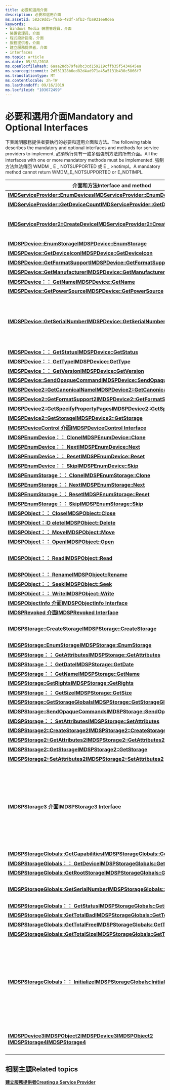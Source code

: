 ```yaml
---
title: 必要和選用介面
description: 必要和選用介面
ms.assetid: 582c9dd5-f8ab-48df-afb3-fba931ee0dea
keywords:
- Windows Media 裝置管理員，介面
- 裝置管理員，介面
- 程式設計指南，介面
- 服務提供者，介面
- 建立服務提供者，介面
- interfaces
ms.topic: article
ms.date: 05/31/2018
ms.openlocfilehash: 6aaa28db79fe8bc3cd159219cffb35f5434645ea
ms.sourcegitcommit: 2d531328b6ed82d4ad971a45a5131b430c5866f7
ms.translationtype: MT
ms.contentlocale: zh-TW
ms.lasthandoff: 09/16/2019
ms.locfileid: "103672499"
---
```

# <a name="mandatory-and-optional-interfaces"></a><span data-ttu-id="7ffdd-109">必要和選用介面</span><span class="sxs-lookup"><span data-stu-id="7ffdd-109">Mandatory and Optional Interfaces</span></span>

<span data-ttu-id="7ffdd-110">下表說明服務提供者要執行的必要和選用介面和方法。</span><span class="sxs-lookup"><span data-stu-id="7ffdd-110">The following table describes the mandatory and optional interfaces and methods for service providers to implement.</span></span> <span data-ttu-id="7ffdd-111">必須執行具有一或多個強制方法的所有介面。</span><span class="sxs-lookup"><span data-stu-id="7ffdd-111">All the interfaces with one or more mandatory methods must be implemented.</span></span> <span data-ttu-id="7ffdd-112">強制方法無法傳回 WMDM \_ E \_ NOTSUPPORTED 或 E \_ >notimpl。</span><span class="sxs-lookup"><span data-stu-id="7ffdd-112">A mandatory method cannot return WMDM\_E\_NOTSUPPORTED or E\_NOTIMPL.</span></span>



| <span data-ttu-id="7ffdd-113">介面和方法</span><span class="sxs-lookup"><span data-stu-id="7ffdd-113">Interface and method</span></span>                                                                                                                  | <span data-ttu-id="7ffdd-114">實選項</span><span class="sxs-lookup"><span data-stu-id="7ffdd-114">Implementation option</span></span>                                                                                                                                                                                                                              |
|---------------------------------------------------------------------------------------------------------------------------------------|----------------------------------------------------------------------------------------------------------------------------------------------------------------------------------------------------------------------------------------------------|
| [<span data-ttu-id="7ffdd-115">**IMDServiceProvider::EnumDevices**</span><span class="sxs-lookup"><span data-stu-id="7ffdd-115">**IMDServiceProvider::EnumDevices**</span></span>](/windows/desktop/api/mswmdm/nf-mswmdm-imdserviceprovider-enumdevices)                                                             | <span data-ttu-id="7ffdd-116">Mandatory。</span><span class="sxs-lookup"><span data-stu-id="7ffdd-116">Mandatory.</span></span>                                                                                                                                                                                                                                         |
| [<span data-ttu-id="7ffdd-117">**IMDServiceProvider::GetDeviceCount**</span><span class="sxs-lookup"><span data-stu-id="7ffdd-117">**IMDServiceProvider::GetDeviceCount**</span></span>](/windows/desktop/api/mswmdm/nf-mswmdm-imdserviceprovider-getdevicecount)                                                       | <span data-ttu-id="7ffdd-118">Mandatory。</span><span class="sxs-lookup"><span data-stu-id="7ffdd-118">Mandatory.</span></span>                                                                                                                                                                                                                                         |
| [<span data-ttu-id="7ffdd-119">**IMDServiceProvider2::CreateDevice**</span><span class="sxs-lookup"><span data-stu-id="7ffdd-119">**IMDServiceProvider2::CreateDevice**</span></span>](/windows/desktop/api/mswmdm/nf-mswmdm-imdserviceprovider2-createdevice)                                                         | <span data-ttu-id="7ffdd-120">選擇性。</span><span class="sxs-lookup"><span data-stu-id="7ffdd-120">Optional.</span></span> <span data-ttu-id="7ffdd-121">此方法必須針對 PnP 和 Windows 檔案總管支援進行實作為。</span><span class="sxs-lookup"><span data-stu-id="7ffdd-121">This method must be implemented for PnP and Windows Explorer support.</span></span>                                                                                                                                                                    |
| [<span data-ttu-id="7ffdd-122">**IMDSPDevice::EnumStorage**</span><span class="sxs-lookup"><span data-stu-id="7ffdd-122">**IMDSPDevice::EnumStorage**</span></span>](/windows/desktop/api/mswmdm/nf-mswmdm-imdspdevice-enumstorage)                                                                           | <span data-ttu-id="7ffdd-123">Mandatory。</span><span class="sxs-lookup"><span data-stu-id="7ffdd-123">Mandatory.</span></span>                                                                                                                                                                                                                                         |
| [<span data-ttu-id="7ffdd-124">**IMDSPDevice::GetDeviceIcon**</span><span class="sxs-lookup"><span data-stu-id="7ffdd-124">**IMDSPDevice::GetDeviceIcon**</span></span>](/windows/desktop/api/mswmdm/nf-mswmdm-imdspdevice-getdeviceicon)                                                                       | <span data-ttu-id="7ffdd-125">Mandatory。</span><span class="sxs-lookup"><span data-stu-id="7ffdd-125">Mandatory.</span></span>                                                                                                                                                                                                                                         |
| [<span data-ttu-id="7ffdd-126">**IMDSPDevice::GetFormatSupport**</span><span class="sxs-lookup"><span data-stu-id="7ffdd-126">**IMDSPDevice::GetFormatSupport**</span></span>](/windows/desktop/api/mswmdm/nf-mswmdm-imdspdevice-getformatsupport)                                                                 | <span data-ttu-id="7ffdd-127">Mandatory。</span><span class="sxs-lookup"><span data-stu-id="7ffdd-127">Mandatory.</span></span>                                                                                                                                                                                                                                         |
| [<span data-ttu-id="7ffdd-128">**IMDSPDevice::GetManufacturer**</span><span class="sxs-lookup"><span data-stu-id="7ffdd-128">**IMDSPDevice::GetManufacturer**</span></span>](/windows/desktop/api/mswmdm/nf-mswmdm-imdspdevice-getmanufacturer)                                                                   | <span data-ttu-id="7ffdd-129">Mandatory。</span><span class="sxs-lookup"><span data-stu-id="7ffdd-129">Mandatory.</span></span>                                                                                                                                                                                                                                         |
| [<span data-ttu-id="7ffdd-130">**IMDSPDevice：： GetName**</span><span class="sxs-lookup"><span data-stu-id="7ffdd-130">**IMDSPDevice::GetName**</span></span>](/windows/desktop/api/mswmdm/nf-mswmdm-imdspdevice-getname)                                                                                   | <span data-ttu-id="7ffdd-131">Mandatory。</span><span class="sxs-lookup"><span data-stu-id="7ffdd-131">Mandatory.</span></span>                                                                                                                                                                                                                                         |
| [<span data-ttu-id="7ffdd-132">**IMDSPDevice::GetPowerSource**</span><span class="sxs-lookup"><span data-stu-id="7ffdd-132">**IMDSPDevice::GetPowerSource**</span></span>](/windows/desktop/api/mswmdm/nf-mswmdm-imdspdevice-getpowersource)                                                                     | <span data-ttu-id="7ffdd-133">選擇性。</span><span class="sxs-lookup"><span data-stu-id="7ffdd-133">Optional.</span></span>                                                                                                                                                                                                                                          |
| [<span data-ttu-id="7ffdd-134">**IMDSPDevice::GetSerialNumber**</span><span class="sxs-lookup"><span data-stu-id="7ffdd-134">**IMDSPDevice::GetSerialNumber**</span></span>](/windows/desktop/api/mswmdm/nf-mswmdm-imdspdevice-getserialnumber)                                                                   | <span data-ttu-id="7ffdd-135">選擇性。</span><span class="sxs-lookup"><span data-stu-id="7ffdd-135">Optional.</span></span> <span data-ttu-id="7ffdd-136">針對受保護的內容傳輸，Windows Media 裝置管理員使用 **IMDSPStorageGlobals：： GetSerialNumber**。</span><span class="sxs-lookup"><span data-stu-id="7ffdd-136">For protected content transfer, Windows Media Device Manager uses **IMDSPStorageGlobals::GetSerialNumber**.</span></span>                                                                                                                              |
| [<span data-ttu-id="7ffdd-137">**IMDSPDevice：： GetStatus**</span><span class="sxs-lookup"><span data-stu-id="7ffdd-137">**IMDSPDevice::GetStatus**</span></span>](/windows/desktop/api/mswmdm/nf-mswmdm-imdspdevice-getstatus)                                                                               | <span data-ttu-id="7ffdd-138">Mandatory。</span><span class="sxs-lookup"><span data-stu-id="7ffdd-138">Mandatory.</span></span>                                                                                                                                                                                                                                         |
| [<span data-ttu-id="7ffdd-139">**IMDSPDevice：： GetType**</span><span class="sxs-lookup"><span data-stu-id="7ffdd-139">**IMDSPDevice::GetType**</span></span>](/windows/desktop/api/mswmdm/nf-mswmdm-imdspdevice-gettype)                                                                                   | <span data-ttu-id="7ffdd-140">Mandatory。</span><span class="sxs-lookup"><span data-stu-id="7ffdd-140">Mandatory.</span></span>                                                                                                                                                                                                                                         |
| [<span data-ttu-id="7ffdd-141">**IMDSPDevice：： GetVersion**</span><span class="sxs-lookup"><span data-stu-id="7ffdd-141">**IMDSPDevice::GetVersion**</span></span>](/windows/desktop/api/mswmdm/nf-mswmdm-imdspdevice-getversion)                                                                             | <span data-ttu-id="7ffdd-142">選擇性。</span><span class="sxs-lookup"><span data-stu-id="7ffdd-142">Optional.</span></span>                                                                                                                                                                                                                                          |
| [<span data-ttu-id="7ffdd-143">**IMDSPDevice::SendOpaqueCommand**</span><span class="sxs-lookup"><span data-stu-id="7ffdd-143">**IMDSPDevice::SendOpaqueCommand**</span></span>](/windows/desktop/api/mswmdm/nf-mswmdm-imdspdevice-sendopaquecommand)                                                               | <span data-ttu-id="7ffdd-144">選擇性。</span><span class="sxs-lookup"><span data-stu-id="7ffdd-144">Optional.</span></span>                                                                                                                                                                                                                                          |
| [<span data-ttu-id="7ffdd-145">**IMDSPDevice2::GetCanonicalName**</span><span class="sxs-lookup"><span data-stu-id="7ffdd-145">**IMDSPDevice2::GetCanonicalName**</span></span>](/windows/desktop/api/mswmdm/nf-mswmdm-imdspdevice2-getcanonicalname)                                                               | <span data-ttu-id="7ffdd-146">選擇性。</span><span class="sxs-lookup"><span data-stu-id="7ffdd-146">Optional.</span></span>                                                                                                                                                                                                                                          |
| [<span data-ttu-id="7ffdd-147">**IMDSPDevice2::GetFormatSupport2**</span><span class="sxs-lookup"><span data-stu-id="7ffdd-147">**IMDSPDevice2::GetFormatSupport2**</span></span>](/windows/desktop/api/mswmdm/nf-mswmdm-imdspdevice2-getformatsupport2)                                                             | <span data-ttu-id="7ffdd-148">Mandatory。</span><span class="sxs-lookup"><span data-stu-id="7ffdd-148">Mandatory.</span></span>                                                                                                                                                                                                                                         |
| [<span data-ttu-id="7ffdd-149">**IMDSPDevice2::GetSpecifyPropertyPages**</span><span class="sxs-lookup"><span data-stu-id="7ffdd-149">**IMDSPDevice2::GetSpecifyPropertyPages**</span></span>](/windows/desktop/api/mswmdm/nf-mswmdm-imdspdevice2-getspecifypropertypages)                                                 | <span data-ttu-id="7ffdd-150">選擇性。</span><span class="sxs-lookup"><span data-stu-id="7ffdd-150">Optional.</span></span>                                                                                                                                                                                                                                          |
| [<span data-ttu-id="7ffdd-151">**IMDSPDevice2::GetStorage**</span><span class="sxs-lookup"><span data-stu-id="7ffdd-151">**IMDSPDevice2::GetStorage**</span></span>](/windows/desktop/api/mswmdm/nf-mswmdm-imdspdevice2-getstorage)                                                                           | <span data-ttu-id="7ffdd-152">選擇性。</span><span class="sxs-lookup"><span data-stu-id="7ffdd-152">Optional.</span></span>                                                                                                                                                                                                                                          |
| [<span data-ttu-id="7ffdd-153">**IMDSPDeviceControl 介面**</span><span class="sxs-lookup"><span data-stu-id="7ffdd-153">**IMDSPDeviceControl Interface**</span></span>](/windows/desktop/api/mswmdm/nn-mswmdm-imdspdevicecontrol)                                                                            | <span data-ttu-id="7ffdd-154">選擇性。</span><span class="sxs-lookup"><span data-stu-id="7ffdd-154">Optional.</span></span>                                                                                                                                                                                                                                          |
| [<span data-ttu-id="7ffdd-155">**IMDSPEnumDevice：： Clone**</span><span class="sxs-lookup"><span data-stu-id="7ffdd-155">**IMDSPEnumDevice::Clone**</span></span>](/windows/desktop/api/mswmdm/nf-mswmdm-imdspenumdevice-clone)                                                                               | <span data-ttu-id="7ffdd-156">Mandatory。</span><span class="sxs-lookup"><span data-stu-id="7ffdd-156">Mandatory.</span></span>                                                                                                                                                                                                                                         |
| [<span data-ttu-id="7ffdd-157">**IMDSPEnumDevice：： Next**</span><span class="sxs-lookup"><span data-stu-id="7ffdd-157">**IMDSPEnumDevice::Next**</span></span>](/windows/desktop/api/mswmdm/nf-mswmdm-imdspenumdevice-next)                                                                                 | <span data-ttu-id="7ffdd-158">Mandatory。</span><span class="sxs-lookup"><span data-stu-id="7ffdd-158">Mandatory.</span></span>                                                                                                                                                                                                                                         |
| [<span data-ttu-id="7ffdd-159">**IMDSPEnumDevice：： Reset**</span><span class="sxs-lookup"><span data-stu-id="7ffdd-159">**IMDSPEnumDevice::Reset**</span></span>](/windows/desktop/api/mswmdm/nf-mswmdm-imdspenumdevice-reset)                                                                               | <span data-ttu-id="7ffdd-160">Mandatory。</span><span class="sxs-lookup"><span data-stu-id="7ffdd-160">Mandatory.</span></span>                                                                                                                                                                                                                                         |
| [<span data-ttu-id="7ffdd-161">**IMDSPEnumDevice：： Skip**</span><span class="sxs-lookup"><span data-stu-id="7ffdd-161">**IMDSPEnumDevice::Skip**</span></span>](/windows/desktop/api/mswmdm/nf-mswmdm-imdspenumdevice-skip)                                                                                 | <span data-ttu-id="7ffdd-162">Mandatory。</span><span class="sxs-lookup"><span data-stu-id="7ffdd-162">Mandatory.</span></span>                                                                                                                                                                                                                                         |
| [<span data-ttu-id="7ffdd-163">**IMDSPEnumStorage：： Clone**</span><span class="sxs-lookup"><span data-stu-id="7ffdd-163">**IMDSPEnumStorage::Clone**</span></span>](/windows/desktop/api/mswmdm/nf-mswmdm-imdspenumstorage-clone)                                                                             | <span data-ttu-id="7ffdd-164">Mandatory。</span><span class="sxs-lookup"><span data-stu-id="7ffdd-164">Mandatory.</span></span>                                                                                                                                                                                                                                         |
| [<span data-ttu-id="7ffdd-165">**IMDSPEnumStorage：： Next**</span><span class="sxs-lookup"><span data-stu-id="7ffdd-165">**IMDSPEnumStorage::Next**</span></span>](/windows/desktop/api/mswmdm/nf-mswmdm-imdspenumstorage-next)                                                                               | <span data-ttu-id="7ffdd-166">Mandatory。</span><span class="sxs-lookup"><span data-stu-id="7ffdd-166">Mandatory.</span></span>                                                                                                                                                                                                                                         |
| [<span data-ttu-id="7ffdd-167">**IMDSPEnumStorage：： Reset**</span><span class="sxs-lookup"><span data-stu-id="7ffdd-167">**IMDSPEnumStorage::Reset**</span></span>](/windows/desktop/api/mswmdm/nf-mswmdm-imdspenumstorage-reset)                                                                             | <span data-ttu-id="7ffdd-168">Mandatory。</span><span class="sxs-lookup"><span data-stu-id="7ffdd-168">Mandatory.</span></span>                                                                                                                                                                                                                                         |
| [<span data-ttu-id="7ffdd-169">**IMDSPEnumStorage：： Skip**</span><span class="sxs-lookup"><span data-stu-id="7ffdd-169">**IMDSPEnumStorage::Skip**</span></span>](/windows/desktop/api/mswmdm/nf-mswmdm-imdspenumstorage-skip)                                                                               | <span data-ttu-id="7ffdd-170">Mandatory。</span><span class="sxs-lookup"><span data-stu-id="7ffdd-170">Mandatory.</span></span>                                                                                                                                                                                                                                         |
| [<span data-ttu-id="7ffdd-171">**IMDSPObject：： Close**</span><span class="sxs-lookup"><span data-stu-id="7ffdd-171">**IMDSPObject::Close**</span></span>](/windows/desktop/api/mswmdm/nf-mswmdm-imdspobject-close)                                                                                       | <span data-ttu-id="7ffdd-172">Mandatory。</span><span class="sxs-lookup"><span data-stu-id="7ffdd-172">Mandatory.</span></span>                                                                                                                                                                                                                                         |
| [<span data-ttu-id="7ffdd-173">**IMDSPObject：:D elete**</span><span class="sxs-lookup"><span data-stu-id="7ffdd-173">**IMDSPObject::Delete**</span></span>](/windows/desktop/api/mswmdm/nf-mswmdm-imdspobject-delete)                                                                                     | <span data-ttu-id="7ffdd-174">Mandatory。</span><span class="sxs-lookup"><span data-stu-id="7ffdd-174">Mandatory.</span></span>                                                                                                                                                                                                                                         |
| [<span data-ttu-id="7ffdd-175">**IMDSPObject：： Move**</span><span class="sxs-lookup"><span data-stu-id="7ffdd-175">**IMDSPObject::Move**</span></span>](/windows/desktop/api/mswmdm/nf-mswmdm-imdspobject-move)                                                                                         | <span data-ttu-id="7ffdd-176">選擇性。</span><span class="sxs-lookup"><span data-stu-id="7ffdd-176">Optional.</span></span>                                                                                                                                                                                                                                          |
| [<span data-ttu-id="7ffdd-177">**IMDSPObject：： Open**</span><span class="sxs-lookup"><span data-stu-id="7ffdd-177">**IMDSPObject::Open**</span></span>](/windows/desktop/api/mswmdm/nf-mswmdm-imdspobject-open)                                                                                         | <span data-ttu-id="7ffdd-178">Mandatory。</span><span class="sxs-lookup"><span data-stu-id="7ffdd-178">Mandatory.</span></span>                                                                                                                                                                                                                                         |
| [<span data-ttu-id="7ffdd-179">**IMDSPObject：： Read**</span><span class="sxs-lookup"><span data-stu-id="7ffdd-179">**IMDSPObject::Read**</span></span>](/windows/desktop/api/mswmdm/nf-mswmdm-imdspobject-read)                                                                                         | <span data-ttu-id="7ffdd-180">如果需要 Windows Media Player 支援) ，則強制 (。</span><span class="sxs-lookup"><span data-stu-id="7ffdd-180">Mandatory (if Windows Media Player support is desired).</span></span>                                                                                                                                                                                            |
| [<span data-ttu-id="7ffdd-181">**IMDSPObject：： Rename**</span><span class="sxs-lookup"><span data-stu-id="7ffdd-181">**IMDSPObject::Rename**</span></span>](/windows/desktop/api/mswmdm/nf-mswmdm-imdspobject-rename)                                                                                     | <span data-ttu-id="7ffdd-182">選擇性。</span><span class="sxs-lookup"><span data-stu-id="7ffdd-182">Optional.</span></span>                                                                                                                                                                                                                                          |
| [<span data-ttu-id="7ffdd-183">**IMDSPObject：： Seek**</span><span class="sxs-lookup"><span data-stu-id="7ffdd-183">**IMDSPObject::Seek**</span></span>](/windows/desktop/api/mswmdm/nf-mswmdm-imdspobject-seek)                                                                                         | <span data-ttu-id="7ffdd-184">選擇性。</span><span class="sxs-lookup"><span data-stu-id="7ffdd-184">Optional.</span></span>                                                                                                                                                                                                                                          |
| [<span data-ttu-id="7ffdd-185">**IMDSPObject：： Write**</span><span class="sxs-lookup"><span data-stu-id="7ffdd-185">**IMDSPObject::Write**</span></span>](/windows/desktop/api/mswmdm/nf-mswmdm-imdspobject-write)                                                                                       | <span data-ttu-id="7ffdd-186">Mandatory。</span><span class="sxs-lookup"><span data-stu-id="7ffdd-186">Mandatory.</span></span>                                                                                                                                                                                                                                         |
| [<span data-ttu-id="7ffdd-187">**IMDSPObjectInfo 介面**</span><span class="sxs-lookup"><span data-stu-id="7ffdd-187">**IMDSPObjectInfo Interface**</span></span>](/windows/desktop/api/mswmdm/nn-mswmdm-imdspobjectinfo)                                                                                  | <span data-ttu-id="7ffdd-188">選擇性。</span><span class="sxs-lookup"><span data-stu-id="7ffdd-188">Optional.</span></span>                                                                                                                                                                                                                                          |
| [<span data-ttu-id="7ffdd-189">**IMDSPRevoked 介面**</span><span class="sxs-lookup"><span data-stu-id="7ffdd-189">**IMDSPRevoked Interface**</span></span>](/windows/desktop/api/mswmdm/nn-mswmdm-imdsprevoked)                                                                                        | <span data-ttu-id="7ffdd-190">選擇性。</span><span class="sxs-lookup"><span data-stu-id="7ffdd-190">Optional.</span></span>                                                                                                                                                                                                                                          |
| [<span data-ttu-id="7ffdd-191">**IMDSPStorage::CreateStorage**</span><span class="sxs-lookup"><span data-stu-id="7ffdd-191">**IMDSPStorage::CreateStorage**</span></span>](/windows/desktop/api/mswmdm/nf-mswmdm-imdspstorage-createstorage)                                                                     | <span data-ttu-id="7ffdd-192">只有當 *dwAttributes* 是 WMDM 檔案 ATTR 檔案時，才是必要的 \_ \_ \_ 。</span><span class="sxs-lookup"><span data-stu-id="7ffdd-192">Mandatory only if *dwAttributes* is WMDM\_FILE\_ATTR\_FILE.</span></span>                                                                                                                                                                                        |
| [<span data-ttu-id="7ffdd-193">**IMDSPStorage::EnumStorage**</span><span class="sxs-lookup"><span data-stu-id="7ffdd-193">**IMDSPStorage::EnumStorage**</span></span>](/windows/desktop/api/mswmdm/nf-mswmdm-imdspstorage-enumstorage)                                                                         | <span data-ttu-id="7ffdd-194">Mandatory。</span><span class="sxs-lookup"><span data-stu-id="7ffdd-194">Mandatory.</span></span>                                                                                                                                                                                                                                         |
| [<span data-ttu-id="7ffdd-195">**IMDSPStorage：： GetAttributes**</span><span class="sxs-lookup"><span data-stu-id="7ffdd-195">**IMDSPStorage::GetAttributes**</span></span>](/windows/desktop/api/mswmdm/nf-mswmdm-imdspstorage-getattributes)                                                                     | <span data-ttu-id="7ffdd-196">Mandatory。</span><span class="sxs-lookup"><span data-stu-id="7ffdd-196">Mandatory.</span></span>                                                                                                                                                                                                                                         |
| [<span data-ttu-id="7ffdd-197">**IMDSPStorage：： GetDate**</span><span class="sxs-lookup"><span data-stu-id="7ffdd-197">**IMDSPStorage::GetDate**</span></span>](/windows/desktop/api/mswmdm/nf-mswmdm-imdspstorage-getdate)                                                                                 | <span data-ttu-id="7ffdd-198">Mandatory。</span><span class="sxs-lookup"><span data-stu-id="7ffdd-198">Mandatory.</span></span>                                                                                                                                                                                                                                         |
| [<span data-ttu-id="7ffdd-199">**IMDSPStorage：： GetName**</span><span class="sxs-lookup"><span data-stu-id="7ffdd-199">**IMDSPStorage::GetName**</span></span>](/windows/desktop/api/mswmdm/nf-mswmdm-imdspstorage-getname)                                                                                 | <span data-ttu-id="7ffdd-200">Mandatory。</span><span class="sxs-lookup"><span data-stu-id="7ffdd-200">Mandatory.</span></span>                                                                                                                                                                                                                                         |
| [<span data-ttu-id="7ffdd-201">**IMDSPStorage::GetRights**</span><span class="sxs-lookup"><span data-stu-id="7ffdd-201">**IMDSPStorage::GetRights**</span></span>](/windows/desktop/api/mswmdm/nf-mswmdm-imdspstorage-getrights)                                                                             | <span data-ttu-id="7ffdd-202">選擇性。</span><span class="sxs-lookup"><span data-stu-id="7ffdd-202">Optional.</span></span>                                                                                                                                                                                                                                          |
| [<span data-ttu-id="7ffdd-203">**IMDSPStorage：： GetSize**</span><span class="sxs-lookup"><span data-stu-id="7ffdd-203">**IMDSPStorage::GetSize**</span></span>](/windows/desktop/api/mswmdm/nf-mswmdm-imdspstorage-getsize)                                                                                 | <span data-ttu-id="7ffdd-204">Mandatory。</span><span class="sxs-lookup"><span data-stu-id="7ffdd-204">Mandatory.</span></span>                                                                                                                                                                                                                                         |
| [<span data-ttu-id="7ffdd-205">**IMDSPStorage::GetStorageGlobals**</span><span class="sxs-lookup"><span data-stu-id="7ffdd-205">**IMDSPStorage::GetStorageGlobals**</span></span>](/windows/desktop/api/mswmdm/nf-mswmdm-imdspstorage-getstorageglobals)                                                             | <span data-ttu-id="7ffdd-206">Mandatory。</span><span class="sxs-lookup"><span data-stu-id="7ffdd-206">Mandatory.</span></span>                                                                                                                                                                                                                                         |
| [<span data-ttu-id="7ffdd-207">**IMDSPStorage::SendOpaqueCommands**</span><span class="sxs-lookup"><span data-stu-id="7ffdd-207">**IMDSPStorage::SendOpaqueCommands**</span></span>](/windows/desktop/api/mswmdm/nf-mswmdm-imdspstorage-sendopaquecommand)                                                           | <span data-ttu-id="7ffdd-208">選擇性。</span><span class="sxs-lookup"><span data-stu-id="7ffdd-208">Optional.</span></span>                                                                                                                                                                                                                                          |
| [<span data-ttu-id="7ffdd-209">**IMDSPStorage：： SetAttributes**</span><span class="sxs-lookup"><span data-stu-id="7ffdd-209">**IMDSPStorage::SetAttributes**</span></span>](/windows/desktop/api/mswmdm/nf-mswmdm-imdspstorage-setattributes)                                                                     | <span data-ttu-id="7ffdd-210">選擇性。</span><span class="sxs-lookup"><span data-stu-id="7ffdd-210">Optional.</span></span>                                                                                                                                                                                                                                          |
| [<span data-ttu-id="7ffdd-211">**IMDSPStorage2::CreateStorage2**</span><span class="sxs-lookup"><span data-stu-id="7ffdd-211">**IMDSPStorage2::CreateStorage2**</span></span>](/windows/desktop/api/mswmdm/nf-mswmdm-imdspstorage2-createstorage2)                                                                 | <span data-ttu-id="7ffdd-212">Mandatory。</span><span class="sxs-lookup"><span data-stu-id="7ffdd-212">Mandatory.</span></span>                                                                                                                                                                                                                                         |
| [<span data-ttu-id="7ffdd-213">**IMDSPStorage2::GetAttributes2**</span><span class="sxs-lookup"><span data-stu-id="7ffdd-213">**IMDSPStorage2::GetAttributes2**</span></span>](/windows/desktop/api/mswmdm/nf-mswmdm-imdspstorage2-getattributes2)                                                                 | <span data-ttu-id="7ffdd-214">Mandatory。</span><span class="sxs-lookup"><span data-stu-id="7ffdd-214">Mandatory.</span></span>                                                                                                                                                                                                                                         |
| [<span data-ttu-id="7ffdd-215">**IMDSPStorage2::GetStorage**</span><span class="sxs-lookup"><span data-stu-id="7ffdd-215">**IMDSPStorage2::GetStorage**</span></span>](/windows/desktop/api/mswmdm/nf-mswmdm-imdspstorage2-getstorage)                                                                         | <span data-ttu-id="7ffdd-216">選擇性。</span><span class="sxs-lookup"><span data-stu-id="7ffdd-216">Optional.</span></span>                                                                                                                                                                                                                                          |
| [<span data-ttu-id="7ffdd-217">**IMDSPStorage2::SetAttributes2**</span><span class="sxs-lookup"><span data-stu-id="7ffdd-217">**IMDSPStorage2::SetAttributes2**</span></span>](/windows/desktop/api/mswmdm/nf-mswmdm-imdspstorage2-setattributes2)                                                                 | <span data-ttu-id="7ffdd-218">選擇性。</span><span class="sxs-lookup"><span data-stu-id="7ffdd-218">Optional.</span></span>                                                                                                                                                                                                                                          |
| [<span data-ttu-id="7ffdd-219">**IMDSPStorage3 介面**</span><span class="sxs-lookup"><span data-stu-id="7ffdd-219">**IMDSPStorage3 Interface**</span></span>](/windows/desktop/api/mswmdm/nn-mswmdm-imdspstorage3)                                                                                      | <span data-ttu-id="7ffdd-220">選擇性。</span><span class="sxs-lookup"><span data-stu-id="7ffdd-220">Optional.</span></span> <span data-ttu-id="7ffdd-221">但是，如果裝置參數 *UseMetadataViews* 設定為1，則必須實作為此介面，而 **IMDSPStorage3：： GetMetadata** 則會變成強制性，雖然 **IMDSPStorage3：： >setmetadata** 仍然是選擇性的。</span><span class="sxs-lookup"><span data-stu-id="7ffdd-221">However, if the device parameter *UseMetadataViews* is set to 1, this interface must be implemented, and **IMDSPStorage3::GetMetadata** becomes mandatory, although **IMDSPStorage3::SetMetadata** is still optional.</span></span>                    |
| [<span data-ttu-id="7ffdd-222">**IMDSPStorageGlobals::GetCapabilities**</span><span class="sxs-lookup"><span data-stu-id="7ffdd-222">**IMDSPStorageGlobals::GetCapabilities**</span></span>](/windows/desktop/api/mswmdm/nf-mswmdm-imdspstorageglobals-getcapabilities)                                                   | <span data-ttu-id="7ffdd-223">Mandatory。</span><span class="sxs-lookup"><span data-stu-id="7ffdd-223">Mandatory.</span></span>                                                                                                                                                                                                                                         |
| [<span data-ttu-id="7ffdd-224">**IMDSPStorageGlobals：： GetDevice**</span><span class="sxs-lookup"><span data-stu-id="7ffdd-224">**IMDSPStorageGlobals::GetDevice**</span></span>](/windows/desktop/api/mswmdm/nf-mswmdm-imdspstorageglobals-getdevice)                                                               | <span data-ttu-id="7ffdd-225">Mandatory。</span><span class="sxs-lookup"><span data-stu-id="7ffdd-225">Mandatory.</span></span>                                                                                                                                                                                                                                         |
| [<span data-ttu-id="7ffdd-226">**IMDSPStorageGlobals::GetRootStorage**</span><span class="sxs-lookup"><span data-stu-id="7ffdd-226">**IMDSPStorageGlobals::GetRootStorage**</span></span>](/windows/desktop/api/mswmdm/nf-mswmdm-imdspstorageglobals-getrootstorage)                                                     | <span data-ttu-id="7ffdd-227">Mandatory。</span><span class="sxs-lookup"><span data-stu-id="7ffdd-227">Mandatory.</span></span>                                                                                                                                                                                                                                         |
| [<span data-ttu-id="7ffdd-228">**IMDSPStorageGlobals::GetSerialNumber**</span><span class="sxs-lookup"><span data-stu-id="7ffdd-228">**IMDSPStorageGlobals::GetSerialNumber**</span></span>](/windows/desktop/api/mswmdm/nf-mswmdm-imdspstorageglobals-getserialnumber)                                                   | <span data-ttu-id="7ffdd-229">僅限 PDDRM 的必要。</span><span class="sxs-lookup"><span data-stu-id="7ffdd-229">Mandatory for PDDRM only.</span></span> <span data-ttu-id="7ffdd-230">否則為選擇性。</span><span class="sxs-lookup"><span data-stu-id="7ffdd-230">Optional otherwise.</span></span>                                                                                                                                                                                                      |
| [<span data-ttu-id="7ffdd-231">**IMDSPStorageGlobals：： GetStatus**</span><span class="sxs-lookup"><span data-stu-id="7ffdd-231">**IMDSPStorageGlobals::GetStatus**</span></span>](/windows/desktop/api/mswmdm/nf-mswmdm-imdspstorageglobals-getstatus)                                                               | <span data-ttu-id="7ffdd-232">Mandatory。</span><span class="sxs-lookup"><span data-stu-id="7ffdd-232">Mandatory.</span></span>                                                                                                                                                                                                                                         |
| [<span data-ttu-id="7ffdd-233">**IMDSPStorageGlobals::GetTotalBad**</span><span class="sxs-lookup"><span data-stu-id="7ffdd-233">**IMDSPStorageGlobals::GetTotalBad**</span></span>](/windows/desktop/api/mswmdm/nf-mswmdm-imdspstorageglobals-gettotalbad)                                                           | <span data-ttu-id="7ffdd-234">Mandatory。</span><span class="sxs-lookup"><span data-stu-id="7ffdd-234">Mandatory.</span></span>                                                                                                                                                                                                                                         |
| [<span data-ttu-id="7ffdd-235">**IMDSPStorageGlobals::GetTotalFree**</span><span class="sxs-lookup"><span data-stu-id="7ffdd-235">**IMDSPStorageGlobals::GetTotalFree**</span></span>](/windows/desktop/api/mswmdm/nf-mswmdm-imdspstorageglobals-gettotalfree)                                                         | <span data-ttu-id="7ffdd-236">Mandatory。</span><span class="sxs-lookup"><span data-stu-id="7ffdd-236">Mandatory.</span></span>                                                                                                                                                                                                                                         |
| [<span data-ttu-id="7ffdd-237">**IMDSPStorageGlobals::GetTotalSize**</span><span class="sxs-lookup"><span data-stu-id="7ffdd-237">**IMDSPStorageGlobals::GetTotalSize**</span></span>](/windows/desktop/api/mswmdm/nf-mswmdm-imdspstorageglobals-gettotalsize)                                                         | <span data-ttu-id="7ffdd-238">Mandatory。</span><span class="sxs-lookup"><span data-stu-id="7ffdd-238">Mandatory.</span></span>                                                                                                                                                                                                                                         |
| [<span data-ttu-id="7ffdd-239">**IMDSPStorageGlobals：： Initialize**</span><span class="sxs-lookup"><span data-stu-id="7ffdd-239">**IMDSPStorageGlobals::Initialize**</span></span>](/windows/desktop/api/mswmdm/nf-mswmdm-imdspstorageglobals-initialize)                                                             | <span data-ttu-id="7ffdd-240">選擇性。</span><span class="sxs-lookup"><span data-stu-id="7ffdd-240">Optional.</span></span> <span data-ttu-id="7ffdd-241">如果裝置支援這種功能，則應該執行此方法。</span><span class="sxs-lookup"><span data-stu-id="7ffdd-241">This method should be implemented if the device supports this functionality.</span></span> <span data-ttu-id="7ffdd-242">如果未執行此方法，除了任何其他旗標以外， **IMDSPStorageGlobals：： GetCapabilites** 還必須傳回 WMDM \_ STORAGECAP \_ not \_ add。</span><span class="sxs-lookup"><span data-stu-id="7ffdd-242">If this method is not implemented, **IMDSPStorageGlobals::GetCapabilites** must return WMDM\_STORAGECAP\_NOT\_INITIALIZABLE in addition to any other flags.</span></span> |
| <span data-ttu-id="7ffdd-243">[**IMDSPDevice3**](/windows/desktop/api/mswmdm/nn-mswmdm-imdspdevice3)[**IMDSPObject2**](/windows/desktop/api/mswmdm/nn-mswmdm-imdspobject2)</span><span class="sxs-lookup"><span data-stu-id="7ffdd-243">[**IMDSPDevice3**](/windows/desktop/api/mswmdm/nn-mswmdm-imdspdevice3)[**IMDSPObject2**](/windows/desktop/api/mswmdm/nn-mswmdm-imdspobject2)</span></span><br/> [<span data-ttu-id="7ffdd-244">**IMDSPStorage4**</span><span class="sxs-lookup"><span data-stu-id="7ffdd-244">**IMDSPStorage4**</span></span>](/windows/desktop/api/mswmdm/nn-mswmdm-imdspstorage4)<br/> | <span data-ttu-id="7ffdd-245">支援 Windows Media Player 的自動同步處理所需</span><span class="sxs-lookup"><span data-stu-id="7ffdd-245">Required to support automatic synchronization with Windows Media Player</span></span>                                                                                                                                                                            |



 

## <a name="related-topics"></a><span data-ttu-id="7ffdd-246">相關主題</span><span class="sxs-lookup"><span data-stu-id="7ffdd-246">Related topics</span></span>

<dl> <dt>

[<span data-ttu-id="7ffdd-247">**建立服務提供者**</span><span class="sxs-lookup"><span data-stu-id="7ffdd-247">**Creating a Service Provider**</span></span>](creating-a-service-provider.md)
</dt> </dl>

 

 





